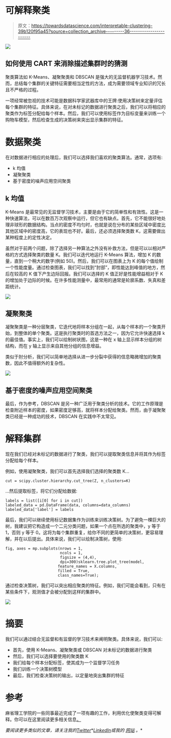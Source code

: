 # 可解释聚类

> 原文：<https://towardsdatascience.com/interpretable-clustering-39b120f95a45?source=collection_archive---------36----------------------->

![](img/205f8058d38fb6082f4aa05cc37702a1.png)

## 如何使用 CART 来消除描述集群时的猜测

聚类算法如 K-Means、凝聚聚类和 DBSCAN 是强大的无监督机器学习技术。然而，总结每个集群的关键特征需要相当定性的方法，成为需要领域专业知识的冗长且不严格的过程。

一项经常被忽视的技术可能是数据科学家武器库中的王牌:使用决策树来定量评估每个集群的特征。具体来说，在对未标记的数据进行聚类之后，我们可以将相应的聚类作为标签分配给每个样本。然后，我们可以使用标签作为目标变量来训练一个购物车模型，然后检查生成的决策树来突出显示集群的特征。

# 数据聚类

在对数据进行相应的处理后，我们可以选择我们喜欢的聚类算法。通常，选项有:

*   k 均值
*   凝聚聚类
*   基于密度的噪声应用空间聚类

## k 均值

K-Means 是最常见的无监督学习技术，主要是由于它的简单性和有效性。这是一种快速算法，可以在数百万次观察中运行，但它也有缺点。首先，它不能很好地处理非球形的数据结构。当点的密度不均匀时，也就是说在分布的某些区域中密度比其他区域中的密度高，它的表现也不好。最后，还必须选择聚类数 K，这需要做出某种程度上的定性决定。

虽然对于前两个问题，除了选择另一种算法之外没有补救方法，但是可以以相对严格的方式选择聚类的数量 K。我们可以迭代地运行 K-Means 算法，增加 K 的数量，直到一个稍大的数字(例如 50)。然后，我们可以在图表上为 K 的每个值绘制一个性能度量。通过检查图表，我们可以找到“肘部”，即性能达到峰值的地方，然后在较高的 K 值下产生边际回报。我们可以选择的 K 值正好是性能增益相对于 K 的增加处于边际的时候。在许多性能测量中，最常用的通常是轮廓系数、失真和差距统计。

![](img/3cbae33848ec2accfeef9e80799c2e9d.png)

## 凝聚聚类

凝聚聚类是一种分层聚类，它迭代地将样本分组在一起，从每个样本的一个聚类开始，到整体的单个聚类。这是执行聚类时的首选方法之一，因为它允许快速选择 k 的最佳值。事实上，我们可以绘制树状图，这是一种在 x 轴上显示样本分组的树结构，而在 y 轴上显示来自其他分组的信息增益。

类似于肘分析，我们可以简单地选择从进一步分裂中获得的信息略微增加的聚类数，因此不值得额外的复杂性。

![](img/6918bd84899921ab72c31526f44a155a.png)

## 基于密度的噪声应用空间聚类

最后，作为参考，DBSCAN 是另一种广泛用于聚类分析的技术。它的工作原理是检查附近样本的密度，如果密度足够高，就将样本分配给聚类。然而，由于凝聚聚类已经是一种成功的技术，DBSCAN 在实践中不太常见。

# 解释集群

现在我们已经对未标记的数据进行了聚类，我们可以提取聚类信息并将其作为标签分配给每个样本。

例如，使用凝聚聚类，我们可以首先选择我们选择的聚类数 K...

```
cut = scipy.cluster.hierarchy.cut_tree(Z, n_clusters=K)
```

...然后提取标签，将它们分配给数据:

```
labels = list([i[0] for i in cut])
labeled_data = pd.DataFrame(data, columns=data_columns)
labeled_data['label'] = labels
```

最后，我们可以继续使用标记数据集作为训练来训练决策树。为了避免一棵巨大的树，我建议把它构造成一个二元分类问题，如果一个点在所选的聚类中，y 等于 1，否则 y 等于 0。这将为每个集群重复，给你不同的更简单的决策树，更容易理解，并在以后提出。具体来说，我们可以绘制决策树，使用:

```
fig, axes = mp.subplots(nrows = 1, 
                        ncols = 1, 
                        figsize = (4,4), 
                        dpi=300)sklearn.tree.plot_tree(model,
                       feature_names = X.columns,
                       filled = True,
                       class_names=True);
```

通过检查决策树，我们可以突出相应聚类的特征。例如，我们可能会看到，只有在某些条件下，观测值才会被分配到这样的集群中。

![](img/2ac3933bc82e5ba05c808d4d943c0ea8.png)

# 摘要

我们可以通过结合无监督和有监督的学习技术来阐明聚类。具体来说，我们可以:

*   首先，使用 K-Means、凝聚聚类或 DBSCAN 对未标记的数据进行聚类
*   然后，我们可以选择要使用的聚类数 K
*   我们给每个样本分配标签，使其成为一个监督学习任务
*   我们训练一个决策树模型
*   最后，我们检查决策树的输出，以定量地突出集群的特征

# 参考

麻省理工学院的一些同事最近完成了一项有趣的工作，利用优化使聚类变得可解释。你可以在这里阅读更多相关信息[。](https://arxiv.org/pdf/1812.00539.pdf)

*要阅读更多类似的文章，请关注我的*[*Twitter*](https://twitter.com/jayzuccarelli)*[*LinkedIn*](https://www.linkedin.com/in/ezuccarelli)*或我的* [*网站*](https://eugeniozuccarelli.com/) *。**